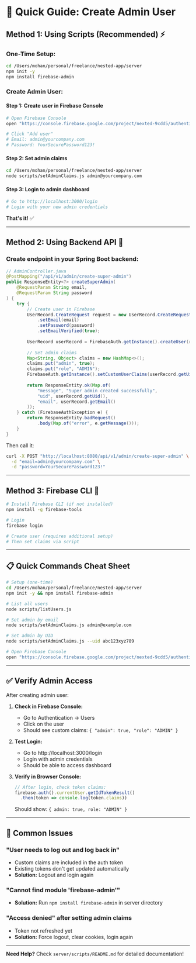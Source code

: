 # 🚀 Quick Guide: Create Admin User

## Method 1: Using Scripts (Recommended) ⚡

### **One-Time Setup:**
```bash
cd /Users/mohan/personal/freelance/nested-app/server
npm init -y
npm install firebase-admin
```

### **Create Admin User:**

#### Step 1: Create user in Firebase Console
```bash
# Open Firebase Console
open "https://console.firebase.google.com/project/nexted-9cdd5/authentication/users"

# Click "Add user"
# Email: admin@yourcompany.com
# Password: YourSecurePassword123!
```

#### Step 2: Set admin claims
```bash
cd /Users/mohan/personal/freelance/nested-app/server
node scripts/setAdminClaims.js admin@yourcompany.com
```

#### Step 3: Login to admin dashboard
```bash
# Go to http://localhost:3000/login
# Login with your new admin credentials
```

**That's it!** ✅

---

## Method 2: Using Backend API 🔧

### Create endpoint in your Spring Boot backend:

```java
// AdminController.java
@PostMapping("/api/v1/admin/create-super-admin")
public ResponseEntity<?> createSuperAdmin(
    @RequestParam String email,
    @RequestParam String password
) {
    try {
        // Create user in Firebase
        UserRecord.CreateRequest request = new UserRecord.CreateRequest()
            .setEmail(email)
            .setPassword(password)
            .setEmailVerified(true);
        
        UserRecord userRecord = FirebaseAuth.getInstance().createUser(request);
        
        // Set admin claims
        Map<String, Object> claims = new HashMap<>();
        claims.put("admin", true);
        claims.put("role", "ADMIN");
        FirebaseAuth.getInstance().setCustomUserClaims(userRecord.getUid(), claims);
        
        return ResponseEntity.ok(Map.of(
            "message", "Super admin created successfully",
            "uid", userRecord.getUid(),
            "email", userRecord.getEmail()
        ));
    } catch (FirebaseAuthException e) {
        return ResponseEntity.badRequest()
            .body(Map.of("error", e.getMessage()));
    }
}
```

Then call it:
```bash
curl -X POST "http://localhost:8080/api/v1/admin/create-super-admin" \
  -d "email=admin@yourcompany.com" \
  -d "password=YourSecurePassword123!"
```

---

## Method 3: Firebase CLI 📱

```bash
# Install Firebase CLI (if not installed)
npm install -g firebase-tools

# Login
firebase login

# Create user (requires additional setup)
# Then set claims via script
```

---

## 📋 Quick Commands Cheat Sheet

```bash
# Setup (one-time)
cd /Users/mohan/personal/freelance/nested-app/server
npm init -y && npm install firebase-admin

# List all users
node scripts/listUsers.js

# Set admin by email
node scripts/setAdminClaims.js admin@example.com

# Set admin by UID
node scripts/setAdminClaims.js --uid abc123xyz789

# Open Firebase Console
open "https://console.firebase.google.com/project/nexted-9cdd5/authentication/users"
```

---

## ✅ Verify Admin Access

After creating admin user:

1. **Check in Firebase Console:**
   - Go to Authentication → Users
   - Click on the user
   - Should see custom claims: `{ "admin": true, "role": "ADMIN" }`

2. **Test Login:**
   - Go to http://localhost:3000/login
   - Login with admin credentials
   - Should be able to access dashboard

3. **Verify in Browser Console:**
   ```javascript
   // After login, check token claims:
   firebase.auth().currentUser.getIdTokenResult()
     .then(token => console.log(token.claims))
   ```
   Should show: `{ admin: true, role: "ADMIN" }`

---

## 🐛 Common Issues

### "User needs to log out and log back in"
- Custom claims are included in the auth token
- Existing tokens don't get updated automatically
- **Solution:** Logout and login again

### "Cannot find module 'firebase-admin'"
- **Solution:** Run `npm install firebase-admin` in server directory

### "Access denied" after setting admin claims
- Token not refreshed yet
- **Solution:** Force logout, clear cookies, login again

---

**Need Help?** Check `server/scripts/README.md` for detailed documentation!
